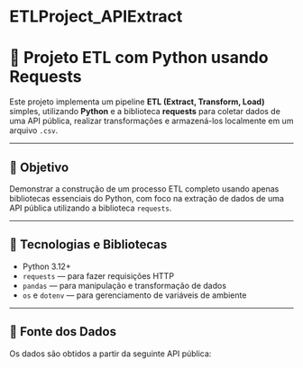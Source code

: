 # ETLProject_APIExtract

# 🐍 Projeto ETL com Python usando Requests

Este projeto implementa um pipeline **ETL (Extract, Transform, Load)** simples, utilizando **Python** e a biblioteca **requests** para coletar dados de uma API pública, realizar transformações e armazená-los localmente em um arquivo `.csv`.

---

## 🎯 Objetivo

Demonstrar a construção de um processo ETL completo usando apenas bibliotecas essenciais do Python, com foco na extração de dados de uma API pública utilizando a biblioteca `requests`.

---

## 🔧 Tecnologias e Bibliotecas

- Python 3.12+
- `requests` — para fazer requisições HTTP
- `pandas` — para manipulação e transformação de dados
- `os` e `dotenv` — para gerenciamento de variáveis de ambiente

---

## 🔗 Fonte dos Dados

Os dados são obtidos a partir da seguinte API pública:

